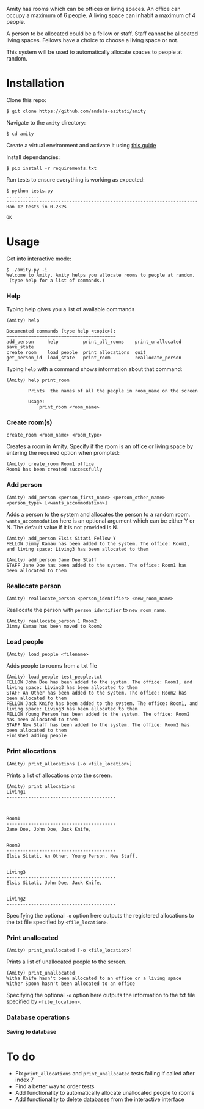 

Amity has rooms which can be offices or living spaces. An office can occupy a maximum of 6 people. A living space can inhabit a maximum of 4 people.

A person to be allocated could be a fellow or staff. Staff cannot be allocated living spaces. Fellows have a choice to choose a living space or not.

This system will be used to automatically allocate spaces to people at random.

# Installation

Clone this repo:
```
$ git clone https://github.com/andela-esitati/amity
```


Navigate to the `amity` directory:
```
$ cd amity
```

Create a virtual environment and activate it using [this guide](http://docs.python-guide.org/en/latest/dev/virtualenvs/)

Install dependancies:
```
$ pip install -r requirements.txt
```


Run tests to ensure everything is working as expected:
~~~
$ python tests.py
............
----------------------------------------------------------------------
Ran 12 tests in 0.232s

OK
~~~

# Usage

Get into interactive mode:
~~~
$ ./amity.py -i
Welcome to Amity. Amity helps you allocate rooms to people at random.
 (type help for a list of commands.)
~~~

### Help
Typing help gives you a list of available commands
~~~
(Amity) help

Documented commands (type help <topic>):
========================================
add_person     help         print_all_rooms    print_unallocated  save_state
create_room    load_people  print_allocations  quit
get_person_id  load_state   print_room         reallocate_person
~~~
Typing `help` with a command shows information about that command:
~~~
(Amity) help print_room

        Prints  the names of all the people in room_name on the screen

        Usage:
            print_room <room_name>
~~~

### Create room(s)
~~~
create_room <room_name> <room_type>
~~~
Creates a room in Amity.
Specify if the room is an office or living space by entering the required option when prompted:
~~~
(Amity) create_room Room1 office
Room1 has been created successfully
~~~

### Add person
~~~
(Amity) add_person <person_first_name> <person_other_name> <person_type> [<wants_accommodation>]
~~~
Adds a person to the system and allocates the person to a random room.
`wants_accommodation` here is an optional argument which can be either Y or N. The default value if it is not provided is N.
~~~
(Amity) add_person Elsis Sitati Fellow Y
FELLOW Jimmy Kamau has been added to the system. The office: Room1, and living space: Living3 has been allocated to them
~~~
~~~
(Amity) add_person Jane Doe Staff
STAFF Jane Doe has been added to the system. The office: Room1 has been allocated to them
~~~

### Reallocate person
~~~
(Amity) reallocate_person <person_identifier> <new_room_name>
~~~
Reallocate the person with `person_identifier` to `new_room_name`.
~~~
(Amity) reallocate_person 1 Room2
Jimmy Kamau has been moved to Room2
~~~

### Load people
~~~
(Amity) load_people <filename>
~~~
Adds people to rooms from a txt file
~~~
(Amity) load_people test_people.txt
FELLOW John Doe has been added to the system. The office: Room1, and living space: Living3 has been allocated to them
STAFF An Other has been added to the system. The office: Room2 has been allocated to them
FELLOW Jack Knife has been added to the system. The office: Room1, and living space: Living3 has been allocated to them
FELLOW Young Person has been added to the system. The office: Room2 has been allocated to them
STAFF New Staff has been added to the system. The office: Room2 has been allocated to them
Finished adding people
~~~

### Print allocations
~~~
(Amity) print_allocations [-o <file_location>]
~~~
Prints a list of allocations onto the screen.
~~~
(Amity) print_allocations
Living1
----------------------------------------



Room1
----------------------------------------
Jane Doe, John Doe, Jack Knife,


Room2
----------------------------------------
Elsis Sitati, An Other, Young Person, New Staff,


Living3
----------------------------------------
Elsis Sitati, John Doe, Jack Knife,


Living2
----------------------------------------

~~~
Specifying the optional `-o` option here outputs the registered allocations to the txt file specified by `<file_location>`.

### Print unallocated
~~~
(Amity) print_unallocated [-o <file_location>]
~~~
Prints a list of unallocated people to the screen.
~~~
(Amity) print_unallocated
Witha Knife hasn't been allocated to an office or a living space
Wither Spoon hasn't been allocated to an office
~~~
Specifying the optional `-o` option here outputs the information to the txt file specified by `<file_location>`.

### Database operations
#### Saving to database



# To do

* Fix `print_allocations` and `print_unallocated` tests failing if called after index 7
* Find a better way to order tests
* Add functionality to automatically allocate unallocated people to rooms
* Add functionality to delete databases from the interactive interface

